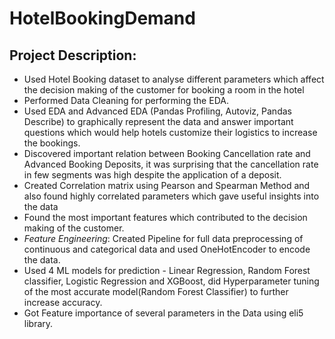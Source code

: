 # HotelBookingDemand

## Project Description:

- Used Hotel Booking dataset to analyse different parameters which affect the decision making of the customer for booking a room in the hotel
- Performed Data Cleaning for performing the EDA.
- Used EDA and Advanced EDA (Pandas Profiling, Autoviz, Pandas Describe) to graphically represent the data and answer important questions which would help hotels customize their logistics to increase the bookings.
- Discovered important relation between Booking Cancellation rate and Advanced Booking Deposits, it was surprising that the cancellation rate in few segments was high despite the application of a deposit.
- Created Correlation matrix using Pearson and Spearman Method and also found highly correlated parameters which gave useful insights into the data
- Found the most important features which contributed to the decision making of the customer.
- *Feature Engineering*: Created Pipeline for full data preprocessing of continuous and categorical data and used OneHotEncoder to encode the data.
- Used 4 ML models for prediction - Linear Regression, Random Forest classifier, Logistic Regression and XGBoost, did Hyperparameter tuning of the most accurate model(Random Forest Classifier) to further increase accuracy.
- Got Feature importance of several parameters in the Data using eli5 library.
